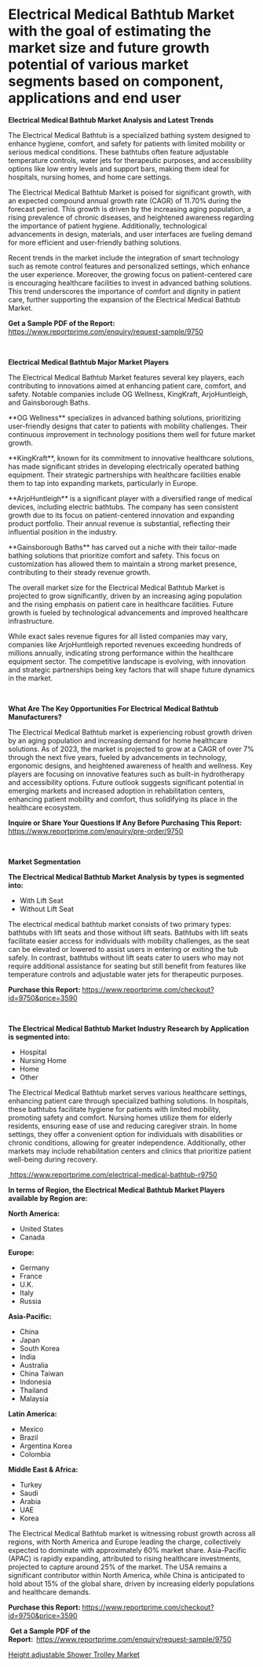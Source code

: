 <p><h1>Electrical Medical Bathtub Market with the goal of estimating the market size and future growth potential of various market segments based on component, applications and end user</h1></p><p><strong>Electrical Medical Bathtub Market Analysis and Latest Trends</strong></p>
<p><p>The Electrical Medical Bathtub is a specialized bathing system designed to enhance hygiene, comfort, and safety for patients with limited mobility or serious medical conditions. These bathtubs often feature adjustable temperature controls, water jets for therapeutic purposes, and accessibility options like low entry levels and support bars, making them ideal for hospitals, nursing homes, and home care settings.</p><p>The Electrical Medical Bathtub Market is poised for significant growth, with an expected compound annual growth rate (CAGR) of 11.70% during the forecast period. This growth is driven by the increasing aging population, a rising prevalence of chronic diseases, and heightened awareness regarding the importance of patient hygiene. Additionally, technological advancements in design, materials, and user interfaces are fueling demand for more efficient and user-friendly bathing solutions. </p><p>Recent trends in the market include the integration of smart technology such as remote control features and personalized settings, which enhance the user experience. Moreover, the growing focus on patient-centered care is encouraging healthcare facilities to invest in advanced bathing solutions. This trend underscores the importance of comfort and dignity in patient care, further supporting the expansion of the Electrical Medical Bathtub Market.</p></p>
<p><strong>Get a Sample PDF of the Report:&nbsp;</strong> <a href="https://www.reportprime.com/enquiry/request-sample/9750?utm_campaign=2326&utm_medium=2&utm_source=Github&utm_content=ia&utm_term=20032025&utm_id=electrical-medical-bathtub">https://www.reportprime.com/enquiry/request-sample/9750</a></p>
<p>&nbsp;</p>
<p><strong>Electrical Medical Bathtub Major Market Players</strong></p>
<p><p>The Electrical Medical Bathtub Market features several key players, each contributing to innovations aimed at enhancing patient care, comfort, and safety. Notable companies include OG Wellness, KingKraft, ArjoHuntleigh, and Gainsborough Baths.</p><p>**OG Wellness** specializes in advanced bathing solutions, prioritizing user-friendly designs that cater to patients with mobility challenges. Their continuous improvement in technology positions them well for future market growth.</p><p>**KingKraft**, known for its commitment to innovative healthcare solutions, has made significant strides in developing electrically operated bathing equipment. Their strategic partnerships with healthcare facilities enable them to tap into expanding markets, particularly in Europe.</p><p>**ArjoHuntleigh** is a significant player with a diversified range of medical devices, including electric bathtubs. The company has seen consistent growth due to its focus on patient-centered innovation and expanding product portfolio. Their annual revenue is substantial, reflecting their influential position in the industry.</p><p>**Gainsborough Baths** has carved out a niche with their tailor-made bathing solutions that prioritize comfort and safety. This focus on customization has allowed them to maintain a strong market presence, contributing to their steady revenue growth.</p><p>The overall market size for the Electrical Medical Bathtub Market is projected to grow significantly, driven by an increasing aging population and the rising emphasis on patient care in healthcare facilities. Future growth is fueled by technological advancements and improved healthcare infrastructure.</p><p>While exact sales revenue figures for all listed companies may vary, companies like ArjoHuntleigh reported revenues exceeding hundreds of millions annually, indicating strong performance within the healthcare equipment sector. The competitive landscape is evolving, with innovation and strategic partnerships being key factors that will shape future dynamics in the market.</p></p>
<p>&nbsp;</p>
<p><strong>What Are The Key Opportunities For Electrical Medical Bathtub Manufacturers?</strong></p>
<p><p>The Electrical Medical Bathtub market is experiencing robust growth driven by an aging population and increasing demand for home healthcare solutions. As of 2023, the market is projected to grow at a CAGR of over 7% through the next five years, fueled by advancements in technology, ergonomic designs, and heightened awareness of health and wellness. Key players are focusing on innovative features such as built-in hydrotherapy and accessibility options. Future outlook suggests significant potential in emerging markets and increased adoption in rehabilitation centers, enhancing patient mobility and comfort, thus solidifying its place in the healthcare ecosystem.</p></p>
<p><strong>Inquire or Share Your Questions If Any Before Purchasing This Report:</strong> <a href="https://www.reportprime.com/enquiry/pre-order/9750?utm_campaign=2326&utm_medium=2&utm_source=Github&utm_content=ia&utm_term=20032025&utm_id=electrical-medical-bathtub">https://www.reportprime.com/enquiry/pre-order/9750</a></p>
<p>&nbsp;</p>
<p><strong>Market Segmentation</strong></p>
<p><strong>The Electrical Medical Bathtub Market Analysis by types is segmented into:</strong></p>
<p><ul><li>With Lift Seat</li><li>Without Lift Seat</li></ul></p>
<p><p>The electrical medical bathtub market consists of two primary types: bathtubs with lift seats and those without lift seats. Bathtubs with lift seats facilitate easier access for individuals with mobility challenges, as the seat can be elevated or lowered to assist users in entering or exiting the tub safely. In contrast, bathtubs without lift seats cater to users who may not require additional assistance for seating but still benefit from features like temperature controls and adjustable water jets for therapeutic purposes.</p></p>
<p><strong>Purchase this Report:&nbsp;</strong><a href="https://www.reportprime.com/checkout?id=9750&price=3590&utm_campaign=2326&utm_medium=2&utm_source=Github&utm_content=ia&utm_term=20032025&utm_id=electrical-medical-bathtub">https://www.reportprime.com/checkout?id=9750&price=3590</a></p>
<p>&nbsp;</p>
<p><strong>The Electrical Medical Bathtub Market Industry Research by Application is segmented into:</strong></p>
<p><ul><li>Hospital</li><li>Nursing Home</li><li>Home</li><li>Other</li></ul></p>
<p><p>The Electrical Medical Bathtub market serves various healthcare settings, enhancing patient care through specialized bathing solutions. In hospitals, these bathtubs facilitate hygiene for patients with limited mobility, promoting safety and comfort. Nursing homes utilize them for elderly residents, ensuring ease of use and reducing caregiver strain. In home settings, they offer a convenient option for individuals with disabilities or chronic conditions, allowing for greater independence. Additionally, other markets may include rehabilitation centers and clinics that prioritize patient well-being during recovery.</p></p>
<p><a href="https://www.reportprime.com/electrical-medical-bathtub-r9750?utm_campaign=2326&utm_medium=2&utm_source=Github&utm_content=ia&utm_term=20032025&utm_id=electrical-medical-bathtub">&nbsp;https://www.reportprime.com/electrical-medical-bathtub-r9750</a></p>
<p><strong>In terms of Region, the Electrical Medical Bathtub Market Players available by Region are:</strong></p>
<p>
    <p> <strong> North America: </strong>
        <ul>
            <li>United States</li>
            <li>Canada</li>
        </ul>
        </p> 
    <p> <strong> Europe: </strong>
        <ul>
            <li>Germany</li>
            <li>France</li>
            <li>U.K.</li>
            <li>Italy</li>
            <li>Russia</li>
        </ul>
        </p> 
    <p> <strong> Asia-Pacific: </strong>
        <ul>
            <li>China</li>
            <li>Japan</li>
            <li>South Korea</li>
            <li>India</li>
            <li>Australia</li>
            <li>China Taiwan</li>
            <li>Indonesia</li>
            <li>Thailand</li>
            <li>Malaysia</li>
        </ul>
        </p> 
    <p> <strong> Latin America: </strong>
        <ul>
            <li>Mexico</li>
            <li>Brazil</li>
            <li>Argentina Korea</li>
            <li>Colombia</li>
        </ul>
        </p> 
    <p> <strong> Middle East & Africa: </strong>
        <ul>
            <li>Turkey</li>
            <li>Saudi</li>
            <li>Arabia</li>
            <li>UAE</li>
            <li>Korea</li>
        </ul>
    </p>
    </p>
<p><p>The Electrical Medical Bathtub market is witnessing robust growth across all regions, with North America and Europe leading the charge, collectively expected to dominate with approximately 60% market share. Asia-Pacific (APAC) is rapidly expanding, attributed to rising healthcare investments, projected to capture around 25% of the market. The USA remains a significant contributor within North America, while China is anticipated to hold about 15% of the global share, driven by increasing elderly populations and healthcare demands.</p></p>
<p><strong>Purchase this Report: </strong><a href="https://www.reportprime.com/checkout?id=9750&price=3590&utm_campaign=2326&utm_medium=2&utm_source=Github&utm_content=ia&utm_term=20032025&utm_id=electrical-medical-bathtub">https://www.reportprime.com/checkout?id=9750&price=3590</a></p>
<p>&nbsp;<strong>Get a Sample PDF of the Report:&nbsp;&nbsp;</strong><a href="https://www.reportprime.com/enquiry/request-sample/9750?utm_campaign=2326&utm_medium=2&utm_source=Github&utm_content=ia&utm_term=20032025&utm_id=electrical-medical-bathtub">https://www.reportprime.com/enquiry/request-sample/9750</a></p>
<p><strong></strong></p>
<p><p><a href="https://github.com/NargisHussain75/Market-Research-Report-List-1/blob/main/height-adjustable-shower-trolley-market.md?utm_campaign=2326&utm_medium=2&utm_source=Github&utm_content=ia&utm_term=20032025&utm_id=electrical-medical-bathtub">Height adjustable Shower Trolley Market</a></p></p>